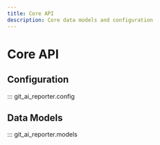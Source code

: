 ```yaml
---
title: Core API
description: Core data models and configuration
---
```


# Core API

## Configuration

::: git_ai_reporter.config

## Data Models

::: git_ai_reporter.models